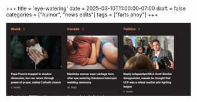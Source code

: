 +++
title = 'eye-watering'
date = 2025-03-10T11:00:00-07:00
draft = false
categories = ["humor", "news edits"]
tags = ["farts ahoy"]
+++

![](./watering.png)